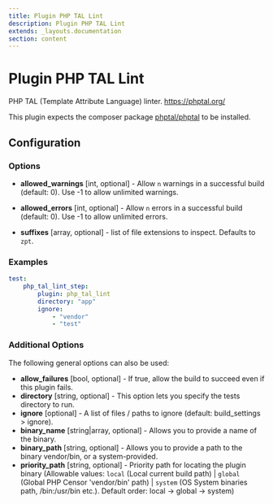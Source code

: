 ```yaml
---
title: Plugin PHP TAL Lint
description: Plugin PHP TAL Lint
extends: _layouts.documentation
section: content
---
```


Plugin PHP TAL Lint
===================

PHP TAL (Template Attribute Language)  linter. https://phptal.org/

This plugin expects the composer package [phptal/phptal](https://packagist.org/packages/phptal/phptal) to be installed.

Configuration
-------------

### Options

* **allowed_warnings** [int, optional] - Allow `n` warnings in a successful build (default: 0). Use -1 to allow 
unlimited warnings.

* **allowed_errors** [int, optional] - Allow `n` errors in a successful build (default: 0). Use -1 to allow unlimited 
errors.

* **suffixes** [array, optional] - list of file extensions to inspect. Defaults to `zpt`.

### Examples

```yml
test:
    php_tal_lint_step:
        plugin: php_tal_lint
        directory: "app"
        ignore:
            - "vendor"
            - "test"
```

### Additional Options

The following general options can also be used: 

* **allow_failures** [bool, optional] - If true, allow the build to succeed even if this plugin fails.
* **directory** [string, optional] - This option lets you specify the tests directory to run.
* **ignore** [optional] - A list of files / paths to ignore (default: build_settings > ignore).
* **binary_name** [string|array, optional] - Allows you to provide a name of the binary.
* **binary_path** [string, optional] - Allows you to provide a path to the binary vendor/bin, or a system-provided.
* **priority_path** [string, optional] - Priority path for locating the plugin binary (Allowable values: 
  `local` (Local current build path) | 
  `global` (Global PHP Censor 'vendor/bin' path) |
  `system` (OS System binaries path, /bin:/usr/bin etc.). 
  Default order: local -> global -> system)
